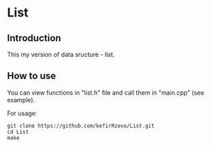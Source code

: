 # List

## Introduction

This my version of data sructure - list. 

## How to use

You can view functions in "list.h" file and call them in "main.cpp" (see example).

For usage:

```
git clone https://github.com/kefirRzevo/List.git
cd List
make
```
